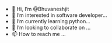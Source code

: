 - 👋 Hi, I’m @Bhuvaneshjit
- 👀 I’m interested in software developer...
- 🌱 I’m currently learning python...
- 💞️ I’m looking to collaborate on ...
- 📫 How to reach me ...

<!---
Bhuvaneshjit/Bhuvaneshjit is a ✨ special ✨ repository because its `README.md` (this file) appears on your GitHub profile.
You can click the Preview link to take a look at your changes.
--->
